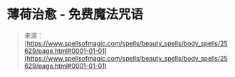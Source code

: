 <!--yml

category: 未分类

date: 2024-06-12 19:12:37

-->

# 薄荷治愈 - 免费魔法咒语

> 来源：[https://www.spellsofmagic.com/spells/beauty_spells/body_spells/25629/page.html#0001-01-01](https://www.spellsofmagic.com/spells/beauty_spells/body_spells/25629/page.html#0001-01-01)
